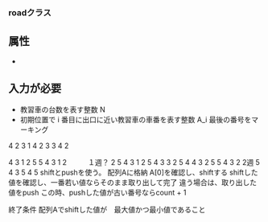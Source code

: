 ### roadクラス
## 属性
* 

## 入力が必要
* 教習車の台数を表す整数 N
* 初期位置で i 番目に出口に近い教習車の車番を表す整数 A_i 
最後の番号をマーキング

4 2 3 1
4 2 3
3 4 2

4 3 1 2 5
5 4 3 1 2　　　１週？
2 5 4 3 1
2 5 4 3 
3 2 5 4 
4 3 2 5 
5 4 3 2   2週
5 4 3
5 4 
5
shiftとpushを使う。
配列Aに格納
A[0]を確認し、shiftする
shiftした値を確認し、一番若い値ならそのまま取り出して完了
違う場合は、取り出した値をpush
この時、pushした値が古い番号ならcount + 1

終了条件
配列Aでshiftした値が　最大値かつ最小値であること